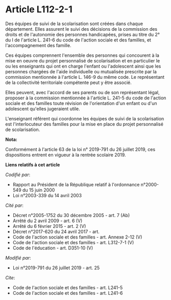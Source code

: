 # Article L112-2-1

Des équipes de suivi de la scolarisation sont créées dans chaque département. Elles assurent le suivi des décisions de la
commission des droits et de l'autonomie des personnes handicapées, prises au titre du 2° du I de l'article L. 241-6 du code
de l'action sociale et des familles, et l'accompagnement des famille.

Ces équipes comprennent l'ensemble des personnes qui concourent à la mise en oeuvre du projet personnalisé de scolarisation
et en particulier le ou les enseignants qui ont en charge l'enfant ou l'adolescent ainsi que les personnes chargées de l'aide
individuelle ou mutualisée prescrite par la commission mentionnée à l'article L. 146-9 du même code. Le représentant de la
collectivité territoriale compétente peut y être associé.

Elles peuvent, avec l'accord de ses parents ou de son représentant légal, proposer à la commission mentionnée à l'article L.
241-5 du code de l'action sociale et des familles toute révision de l'orientation d'un enfant ou d'un adolescent qu'elles
jugeraient utile.

L'enseignant référent qui coordonne les équipes de suivi de la scolarisation est l'interlocuteur des familles pour la mise en
place du projet personnalisé de scolarisation.

**Nota:**

Conformément à l'article 63 de la loi n° 2019-791 du 26 juillet 2019, ces dispositions entrent en vigueur à la rentrée
scolaire 2019.

**Liens relatifs à cet article**

_Codifié par_:

  - Rapport au Président de la République relatif à l'ordonnance n°2000-549 du 15 juin 2000
  - Loi n°2003-339 du 14 avril 2003

_Cité par_:

  - Décret n°2005-1752 du 30 décembre 2005 - art. 7 (Ab)
  - Arrêté du 2 avril 2009 - art. 6 (V)
  - Arrêté du 6 février 2015 - art. 2 (V)
  - Décret n°2017-620 du 24 avril 2017 - art.
  - Code de l'action sociale et des familles - art. Annexe 2-12 (V)
  - Code de l'action sociale et des familles - art. L312-7-1 (V)
  - Code de l'éducation - art. D351-10 (V)

_Modifié par_:

  - Loi n°2019-791 du 26 juillet 2019 - art. 25

_Cite_:

  - Code de l'action sociale et des familles - art. L241-5
  - Code de l'action sociale et des familles - art. L241-6
